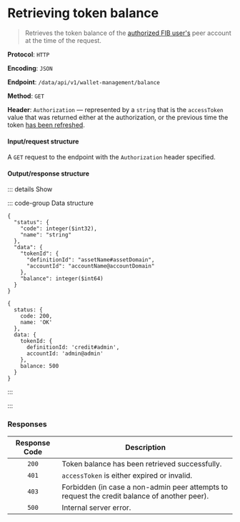 # Retrieving token balance

> Retrieves the token balance of the [authorized FIB user's](../auth-controller/authorizing-a-user-in-the-system.md) peer account at the time of the request.

**Protocol**: `HTTP`

**Encoding**: `JSON`

**Endpoint**: `/data/api/v1/wallet-management/balance`

**Method**: `GET`

**Header**: `Authorization` — represented by a `string` that is the `accessToken` value that was returned either at the authorization, or the previous time the token [has been refreshed](../auth-controller/refreshing-authentication-tokens.md).

#### Input/request structure

A `GET` request to the endpoint with the `Authorization` header specified.

#### Output/response structure

::: details Show

::: code-group Data structure

```json5 [Structure]
{
  "status": {
    "code": integer($int32),
    "name": "string"
  },
  "data": {
    "tokenId": {
      "definitionId": "assetName#assetDomain",
      "accountId": "accountName@accountDomain"
    },
    "balance": integer($int64)
  }
}
```

```json5 [Example]
{
  status: {
    code: 200,
    name: 'OK'
  },
  data: {
    tokenId: {
      definitionId: 'credit#admin',
      accountId: 'admin@admin'
    },
    balance: 500
  }
}
```

:::

:::

### Responses

| Response Code | Description |
| :-: | --- |
| `200` | Token balance has been retrieved successfully. |
| `401` | `accessToken` is either expired or invalid. |
| `403` | Forbidden (in case a non-admin peer attempts to request the credit balance of another peer). |
| `500` | Internal server error. |
